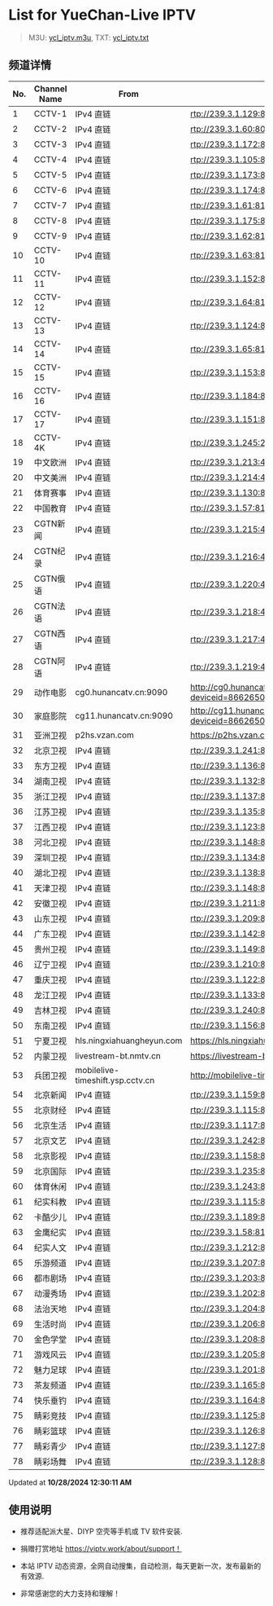 # List for **YueChan-Live IPTV**

> M3U: [ycl_iptv.m3u](./ycl_iptv.m3u ), TXT: [ycl_iptv.txt](./txt/ycl_iptv.txt )

## 频道详情

| No. | Channel Name | From | Source |
| --- | ------------ | ---- | ------ |
| 1 | CCTV-1 | IPv4 直链 | <rtp://239.3.1.129:8008> |
| 2 | CCTV-2 | IPv4 直链 | <rtp://239.3.1.60:8084> |
| 3 | CCTV-3 | IPv4 直链 | <rtp://239.3.1.172:8001> |
| 4 | CCTV-4 | IPv4 直链 | <rtp://239.3.1.105:8092> |
| 5 | CCTV-5 | IPv4 直链 | <rtp://239.3.1.173:8001> |
| 6 | CCTV-6 | IPv4 直链 | <rtp://239.3.1.174:8001> |
| 7 | CCTV-7 | IPv4 直链 | <rtp://239.3.1.61:8104> |
| 8 | CCTV-8 | IPv4 直链 | <rtp://239.3.1.175:8001> |
| 9 | CCTV-9 | IPv4 直链 | <rtp://239.3.1.62:8112> |
| 10 | CCTV-10 | IPv4 直链 | <rtp://239.3.1.63:8116> |
| 11 | CCTV-11 | IPv4 直链 | <rtp://239.3.1.152:8120> |
| 12 | CCTV-12 | IPv4 直链 | <rtp://239.3.1.64:8124> |
| 13 | CCTV-13 | IPv4 直链 | <rtp://239.3.1.124:8128> |
| 14 | CCTV-14 | IPv4 直链 | <rtp://239.3.1.65:8132> |
| 15 | CCTV-15 | IPv4 直链 | <rtp://239.3.1.153:8136> |
| 16 | CCTV-16 | IPv4 直链 | <rtp://239.3.1.184:8001> |
| 17 | CCTV-17 | IPv4 直链 | <rtp://239.3.1.151:8144> |
| 18 | CCTV-4K | IPv4 直链 | <rtp://239.3.1.245:2000> |
| 19 | 中文欧洲 | IPv4 直链 | <rtp://239.3.1.213:4220> |
| 20 | 中文美洲 | IPv4 直链 | <rtp://239.3.1.214:4220> |
| 21 | 体育赛事 | IPv4 直链 | <rtp://239.3.1.130:8004> |
| 22 | 中国教育 | IPv4 直链 | <rtp://239.3.1.57:8152> |
| 23 | CGTN新闻 | IPv4 直链 | <rtp://239.3.1.215:4220> |
| 24 | CGTN纪录 | IPv4 直链 | <rtp://239.3.1.216:4220> |
| 25 | CGTN俄语 | IPv4 直链 | <rtp://239.3.1.220:4220> |
| 26 | CGTN法语 | IPv4 直链 | <rtp://239.3.1.218:4220> |
| 27 | CGTN西语 | IPv4 直链 | <rtp://239.3.1.217:4220> |
| 28 | CGTN阿语 | IPv4 直链 | <rtp://239.3.1.219:4220> |
| 29 | 动作电影 | cg0.hunancatv.cn:9090 | <http://cg0.hunancatv.cn:9090/live/CHCDZDY_8000.m3u8?deviceid=866265039837531&sid=Yp6brv0MWYukAl4oJr9yrw%3D%3D&nonce=Ri1TgJg9dlAK&acl=0111&hlsSessionID=11082234455604316076&srchost=172.16.22.158:8060&gid=ZF3q5L%2FmYWch1qWqTIPAjw%3D%3D> |
| 30 | 家庭影院 | cg11.hunancatv.cn:9090 | <http://cg11.hunancatv.cn:9090/live/CHCJTYY_8000.m3u8?deviceid=866265039837531&sid=Yp6brv0MWYukAl4oJr9yrw%3D%3D&nonce=Ri1TgJg9dlAK&acl=0111&hlsSessionID=11082234455604316833&srchost=172.16.22.158:8060&gid=c%2BNqgq8pR1ZQ7ZzcmkS8%2BQ%3D%3D> |
| 31 | 亚洲卫视 | p2hs.vzan.com | <https://p2hs.vzan.com/slowlive/821481626725612417/live.m3u8> |
| 32 | 北京卫视 | IPv4 直链 | <rtp://239.3.1.241:8000> |
| 33 | 东方卫视 | IPv4 直链 | <rtp://239.3.1.136:8032> |
| 34 | 湖南卫视 | IPv4 直链 | <rtp://239.3.1.132:8012> |
| 35 | 浙江卫视 | IPv4 直链 | <rtp://239.3.1.137:8036> |
| 36 | 江苏卫视 | IPv4 直链 | <rtp://239.3.1.135:8028> |
| 37 | 江西卫视 | IPv4 直链 | <rtp://239.3.1.123:8164> |
| 38 | 河北卫视 | IPv4 直链 | <rtp://239.3.1.148:8072> |
| 39 | 深圳卫视 | IPv4 直链 | <rtp://239.3.1.134:8020> |
| 40 | 湖北卫视 | IPv4 直链 | <rtp://239.3.1.138:8044> |
| 41 | 天津卫视 | IPv4 直链 | <rtp://239.3.1.148:8072> |
| 42 | 安徽卫视 | IPv4 直链 | <rtp://239.3.1.211:8064> |
| 43 | 山东卫视 | IPv4 直链 | <rtp://239.3.1.209:8052> |
| 44 | 广东卫视 | IPv4 直链 | <rtp://239.3.1.142:8048> |
| 45 | 贵州卫视 | IPv4 直链 | <rtp://239.3.1.149:8076> |
| 46 | 辽宁卫视 | IPv4 直链 | <rtp://239.3.1.210:8056> |
| 47 | 重庆卫视 | IPv4 直链 | <rtp://239.3.1.122:8160> |
| 48 | 龙江卫视 | IPv4 直链 | <rtp://239.3.1.133:8016> |
| 49 | 吉林卫视 | IPv4 直链 | <rtp://239.3.1.240:8172> |
| 50 | 东南卫视 | IPv4 直链 | <rtp://239.3.1.156:8148> |
| 51 | 宁夏卫视 | hls.ningxiahuangheyun.com | <https://hls.ningxiahuangheyun.com/live/nxws1M.m3u8> |
| 52 | 内蒙卫视 | livestream-bt.nmtv.cn | <https://livestream-bt.nmtv.cn/nmtv/2314general.m3u8?txSecret=dc348a27bd36fe1bd63562af5e7269ea&txTime=771EF880> |
| 53 | 兵团卫视 | mobilelive-timeshift.ysp.cctv.cn | <http://mobilelive-timeshift.ysp.cctv.cn/timeshift/ysp/2022606701/timeshift.m3u8?delay=0&cdn=5202> |
| 54 | 北京新闻 | IPv4 直链 | <rtp://239.3.1.159:8000> |
| 55 | 北京财经 | IPv4 直链 | <rtp://239.3.1.115:8000> |
| 56 | 北京生活 | IPv4 直链 | <rtp://239.3.1.117:8000> |
| 57 | 北京文艺 | IPv4 直链 | <rtp://239.3.1.242:8000> |
| 58 | 北京影视 | IPv4 直链 | <rtp://239.3.1.158:8000> |
| 59 | 北京国际 | IPv4 直链 | <rtp://239.3.1.235:8000> |
| 60 | 体育休闲 | IPv4 直链 | <rtp://239.3.1.243:8000> |
| 61 | 纪实科教 | IPv4 直链 | <rtp://239.3.1.115:8000> |
| 62 | 卡酷少儿 | IPv4 直链 | <rtp://239.3.1.189:8000> |
| 63 | 金鹰纪实 | IPv4 直链 | <rtp://239.3.1.58:8156> |
| 64 | 纪实人文 | IPv4 直链 | <rtp://239.3.1.212:8060> |
| 65 | 乐游频道 | IPv4 直链 | <rtp://239.3.1.207:8001> |
| 66 | 都市剧场 | IPv4 直链 | <rtp://239.3.1.203:8001> |
| 67 | 动漫秀场 | IPv4 直链 | <rtp://239.3.1.202:8001> |
| 68 | 法治天地 | IPv4 直链 | <rtp://239.3.1.204:8001> |
| 69 | 生活时尚 | IPv4 直链 | <rtp://239.3.1.206:8001> |
| 70 | 金色学堂 | IPv4 直链 | <rtp://239.3.1.208:8001> |
| 71 | 游戏风云 | IPv4 直链 | <rtp://239.3.1.205:8001> |
| 72 | 魅力足球 | IPv4 直链 | <rtp://239.3.1.201:8001> |
| 73 | 茶友频道 | IPv4 直链 | <rtp://239.3.1.165:8001> |
| 74 | 快乐垂钓 | IPv4 直链 | <rtp://239.3.1.164:8001> |
| 75 | 睛彩竞技 | IPv4 直链 | <rtp://239.3.1.125:8001> |
| 76 | 睛彩篮球 | IPv4 直链 | <rtp://239.3.1.126:8001> |
| 77 | 睛彩青少 | IPv4 直链 | <rtp://239.3.1.127:8001> |
| 78 | 睛彩场舞 | IPv4 直链 | <rtp://239.3.1.128:8001> |

Updated at **10/28/2024 12:30:11 AM**

## 使用说明

- 推荐适配派大星、DIYP 空壳等手机或 TV 软件安装.

- 捐赠打赏地址 <https://viptv.work/about/support！>

- 本站 IPTV 动态资源，全网自动搜集，自动检测，每天更新一次，发布最新的有效源.

- 非常感谢您的大力支持和理解！
